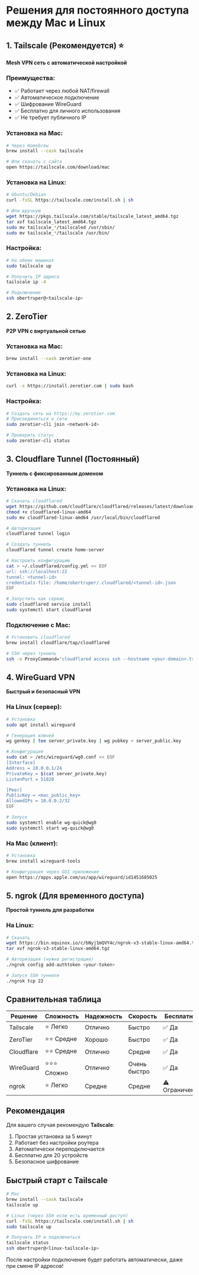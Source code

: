 # Решения для постоянного доступа между Mac и Linux

## 1. Tailscale (Рекомендуется) ⭐
**Mesh VPN сеть с автоматической настройкой**

### Преимущества:
- ✅ Работает через любой NAT/firewall
- ✅ Автоматическое подключение
- ✅ Шифрование WireGuard
- ✅ Бесплатно для личного использования
- ✅ Не требует публичного IP

### Установка на Mac:
```bash
# Через Homebrew
brew install --cask tailscale

# Или скачать с сайта
open https://tailscale.com/download/mac
```

### Установка на Linux:
```bash
# Ubuntu/Debian
curl -fsSL https://tailscale.com/install.sh | sh

# Или вручную
wget https://pkgs.tailscale.com/stable/tailscale_latest_amd64.tgz
tar xvf tailscale_latest_amd64.tgz
sudo mv tailscale_*/tailscaled /usr/sbin/
sudo mv tailscale_*/tailscale /usr/bin/
```

### Настройка:
```bash
# На обеих машинах
sudo tailscale up

# Получить IP адреса
tailscale ip -4

# Подключение
ssh obertruper@<tailscale-ip>
```

## 2. ZeroTier
**P2P VPN с виртуальной сетью**

### Установка на Mac:
```bash
brew install --cask zerotier-one
```

### Установка на Linux:
```bash
curl -s https://install.zerotier.com | sudo bash
```

### Настройка:
```bash
# Создать сеть на https://my.zerotier.com
# Присоединиться к сети
sudo zerotier-cli join <network-id>

# Проверить статус
sudo zerotier-cli status
```

## 3. Cloudflare Tunnel (Постоянный)
**Туннель с фиксированным доменом**

### Установка на Linux:
```bash
# Скачать cloudflared
wget https://github.com/cloudflare/cloudflared/releases/latest/download/cloudflared-linux-amd64
chmod +x cloudflared-linux-amd64
sudo mv cloudflared-linux-amd64 /usr/local/bin/cloudflared

# Авторизация
cloudflared tunnel login

# Создать туннель
cloudflared tunnel create home-server

# Настроить конфигурацию
cat > ~/.cloudflared/config.yml << EOF
url: ssh://localhost:22
tunnel: <tunnel-id>
credentials-file: /home/obertruper/.cloudflared/<tunnel-id>.json
EOF

# Запустить как сервис
sudo cloudflared service install
sudo systemctl start cloudflared
```

### Подключение с Mac:
```bash
# Установить cloudflared
brew install cloudflare/tap/cloudflared

# SSH через туннель
ssh -o ProxyCommand="cloudflared access ssh --hostname <your-domain>.trycloudflare.com" obertruper@<your-domain>.trycloudflare.com
```

## 4. WireGuard VPN
**Быстрый и безопасный VPN**

### На Linux (сервер):
```bash
# Установка
sudo apt install wireguard

# Генерация ключей
wg genkey | tee server_private.key | wg pubkey > server_public.key

# Конфигурация
sudo cat > /etc/wireguard/wg0.conf << EOF
[Interface]
Address = 10.0.0.1/24
PrivateKey = $(cat server_private.key)
ListenPort = 51820

[Peer]
PublicKey = <mac_public_key>
AllowedIPs = 10.0.0.2/32
EOF

# Запуск
sudo systemctl enable wg-quick@wg0
sudo systemctl start wg-quick@wg0
```

### На Mac (клиент):
```bash
# Установка
brew install wireguard-tools

# Конфигурация через GUI приложение
open https://apps.apple.com/us/app/wireguard/id1451685025
```

## 5. ngrok (Для временного доступа)
**Простой туннель для разработки**

### На Linux:
```bash
# Скачать
wget https://bin.equinox.io/c/bNyj1mQVY4c/ngrok-v3-stable-linux-amd64.tgz
tar xvf ngrok-v3-stable-linux-amd64.tgz

# Авторизация (нужна регистрация)
./ngrok config add-authtoken <your-token>

# Запуск SSH туннеля
./ngrok tcp 22
```

## Сравнительная таблица

| Решение | Сложность | Надежность | Скорость | Бесплатно | Автоподключение |
|---------|-----------|------------|----------|-----------|-----------------|
| Tailscale | ⭐ Легко | Отлично | Быстро | ✅ Да | ✅ Да |
| ZeroTier | ⭐⭐ Средне | Хорошо | Быстро | ✅ Да | ✅ Да |
| Cloudflare | ⭐⭐ Средне | Отлично | Средне | ✅ Да | ✅ Да |
| WireGuard | ⭐⭐⭐ Сложно | Отлично | Очень быстро | ✅ Да | ⚡ Настраивается |
| ngrok | ⭐ Легко | Средне | Средне | ⚠️ Ограничено | ❌ Нет |

## Рекомендация

Для вашего случая рекомендую **Tailscale**:
1. Простая установка за 5 минут
2. Работает без настройки роутера
3. Автоматически переподключается
4. Бесплатно для 20 устройств
5. Безопасное шифрование

## Быстрый старт с Tailscale

```bash
# Mac
brew install --cask tailscale
tailscale up

# Linux (через SSH если есть временный доступ)
curl -fsSL https://tailscale.com/install.sh | sh
sudo tailscale up

# Получить IP и подключиться
tailscale status
ssh obertruper@<linux-tailscale-ip>
```

После настройки подключение будет работать автоматически, даже при смене IP адресов!